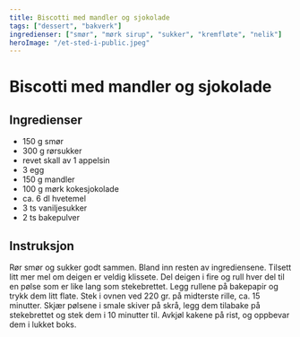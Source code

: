 ```yaml
---
title: Biscotti med mandler og sjokolade
tags: ["dessert", "bakverk"]
ingredienser: ["smør", "mørk sirup", "sukker", "kremfløte", "nelik"]
heroImage: "/et-sted-i-public.jpeg"
---
```


# Biscotti med mandler og sjokolade

## Ingredienser

- 150 g smør
- 300 g rørsukker
- revet skall av 1 appelsin
- 3 egg
- 150 g mandler
- 100 g mørk kokesjokolade
- ca. 6 dl hvetemel
- 3 ts vaniljesukker
- 2 ts bakepulver

## Instruksjon

Rør smør og sukker godt sammen. Bland inn resten av ingrediensene. Tilsett litt mer mel om deigen er veldig klissete. Del deigen i fire og rull hver del til en pølse som er like lang som stekebrettet. Legg rullene på bakepapir og trykk dem litt flate. Stek i ovnen ved 220 gr. på midterste rille, ca. 15 minutter. Skjær pølsene i smale skiver på skrå, legg dem tilabake på stekebrettet og stek dem i 10 minutter til. Avkjøl kakene på rist, og oppbevar dem i lukket boks.

